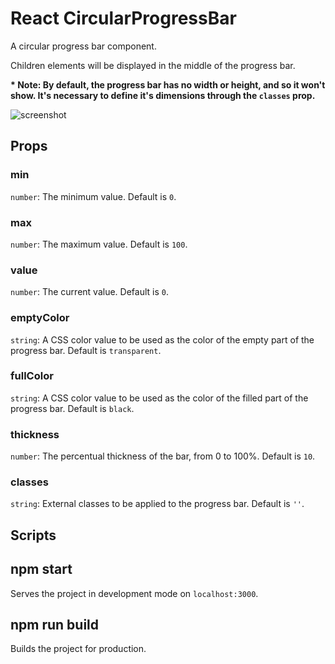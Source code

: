 # React CircularProgressBar

A circular progress bar component.

Children elements will be displayed in the middle of the progress bar.

<strong>* Note: By default, the progress bar has no width or height, and so it won't show. It's necessary to define it's dimensions through the ```classes``` prop.</strong>

![screenshot](https://github.com/user-attachments/assets/db390088-fc8f-4a30-8e18-6eb0795c282a)


## Props

### min
```number```: The minimum value. Default is ```0```.

### max
```number```: The maximum value. Default is ```100```.

### value
```number```: The current value. Default is ```0```.

### emptyColor
```string```: A CSS color value to be used as the color of the empty part of the progress bar.  Default is ```transparent```.

### fullColor
```string```: A CSS color value to be used as the color of the filled part of the progress bar. Default is ```black```.

### thickness
```number```: The percentual thickness of the bar, from 0 to 100%. Default is ```10```.

### classes
```string```: External classes to be applied to the progress bar. Default is ```''```.


## Scripts

## npm start
Serves the project in development mode on ```localhost:3000```.

## npm run build
Builds the project for production.
